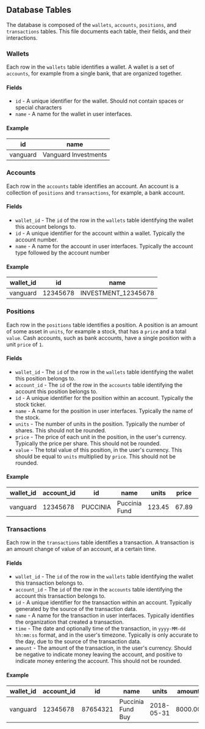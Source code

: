 ## Database Tables

The database is composed of the `wallets`, `accounts`, `positions`, and
`transactions` tables. This file documents each table, their fields, and their
interactions.

### Wallets

Each row in the `wallets` table identifies a wallet. A wallet is a set of
`accounts`, for example from a single bank, that are organized together.

#### Fields

- `id` - A unique identifier for the wallet. Should not contain
spaces or special characters
- `name` - A name for the wallet in user interfaces.

#### Example

| id       | name                 |
|----------|----------------------|
| vanguard | Vanguard Investments |

### Accounts

Each row in the `accounts` table identifies an account. An account is a
collection of `positions` and `transactions`, for example, a bank account.

#### Fields

- `wallet_id` - The `id` of the row in the `wallets` table identifying the
wallet this account belongs to.
- `id` - A unique identifier for the account within a wallet. Typically the
account number.
- `name` - A name for the account in user interfaces. Typically the account
type followed by the account number

#### Example

| wallet_id | id       | name                |
|-----------|----------|---------------------|
| vanguard  | 12345678 | INVESTMENT_12345678 |

### Positions

Each row in the `positions` table identifies a position. A position is an amount
of some asset in `units`, for example a stock, that has a `price` and a total
`value`. Cash accounts, such as bank accounts, have a single position with a
unit `price` of `1`.

#### Fields

- `wallet_id` - The `id` of the row in the `wallets` table identifying the
wallet this position belongs to.
- `account_id` - The `id` of the row in the `accounts` table identifying the
account this position belongs to.
- `id` - A unique identifier for the position within an account. Typically the
stock ticker.
- `name` - A name for the position in user interfaces. Typically the name of the
stock.
- `units` - The number of units in the position. Typically the number of shares.
This should not be rounded.
- `price` - The price of each unit in the position, in the user's currency.
Typically the price per share. This should not be rounded.
- `value` - The total value of this position, in the user's currency. This
should be equal to `units` multiplied by `price`. This should not be rounded.

#### Example

| wallet_id | account_id | id       | name          | units  | price | value     |
|-----------|------------|----------|---------------|--------|-------|-----------|
| vanguard  | 12345678   | PUCCINIA | Puccinia Fund | 123.45 | 67.89 | 8381.0205 |


### Transactions

Each row in the `transactions` table identifies a transaction. A transaction is
an amount change of value of an account, at a certain time.

#### Fields

- `wallet_id` - The `id` of the row in the `wallets` table identifying the
wallet this transaction belongs to.
- `account_id` - The `id` of the row in the `accounts` table identifying the
account this transaction belongs to.
- `id` - A unique identifier for the transaction within an account. Typically
generated by the source of the transaction data.
- `name` - A name for the transaction in user interfaces. Typically identifies
the organization that created a transaction.
- `time` - The date and optionally time of the transaction, in
`yyyy-MM-dd hh:mm:ss` format, and in the user's timezone. Typically is only
accurate to the day, due to the source of the transaction data.
- `amount` - The amount of the transaction, in the user's currency. Should be
negative to indicate money leaving the account, and positive to indicate money
entering the account. This should not be rounded.

#### Example

| wallet_id | account_id | id       | name              | units      | amount  |
|-----------|------------|----------|-------------------|------------|---------|
| vanguard  | 12345678   | 87654321 | Puccinia Fund Buy | 2018-05-31 | 8000.00 |
